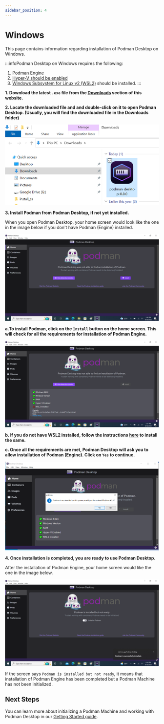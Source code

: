 ```yaml
---
sidebar_position: 4
---
```


# Windows

This page contains information regarding installation of Podman Desktop on Windows.

:::infoPodman Desktop on Windows requires the following:
1. [Podman Engine](https://docs.podman.io/en/latest/index.html)
2. [Hyper-V should be enabled](https://learn.microsoft.com/en-us/virtualization/hyper-v-on-windows/quick-start/enable-hyper-v)
3. [Windows Subsystem for Linux v2 (WSL2)](https://learn.microsoft.com/en-us/windows/wsl/install-manual) should be installed.
:::

**1. Download the latest `.exe` file from the [Downloads](/downloads/windows) section of this website.**

**2. Locate the downloaded file and and double-click on it to open Podman Desktop. (Usually, you will find the downloaded file in the Downloads folder)**

![img0](img/windows/open-podman-desktop.png)

**3. Install Podman from Podman Desktop, if not yet installed.**

When you open Podman Desktop, your home screen would look like the one in the image below if you don't have Podman (Engine) installed.

![img1](img/windows/homescreen.png)

**a.To install Podman, click on the `Install` button on the home screen. This will check for all the requirements for installation of Podman Engine.**

![img2](img/windows/prereq-wsl2.png)

**b. If you do not have WSL2 installed, follow the instructions [here](https://learn.microsoft.com/en-us/windows/wsl/install-manual) to install the same.**

**c. Once all the requirements are met, Podman Desktop will ask you to allow installation of Podman (Engine). Click on `Yes` to continue.**

![img3](img/windows/podman-install.png)

**4. Once installation is completed, you are ready to use Podman Desktop.**

After the installation of Podman Engine, your home screen would like the one in the image below.

![img4](img/windows/podman-desktop-ready.png)

If the screen says `Podman is installed but not ready`, it means that installation of Podman Engine has been completed but a Podman Machine has not been initialized. 

## Next Steps

You can learn more about initializing a Podman Machine and working with Podman Desktop in our [Getting Started guide](/docs/getting-started/getting-started).